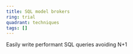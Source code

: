 ```yaml
---
title: SQL model brokers
ring: trial
quadrant: techniques
tags: []
---
```


Easily write performant SQL queries avoiding N+1
